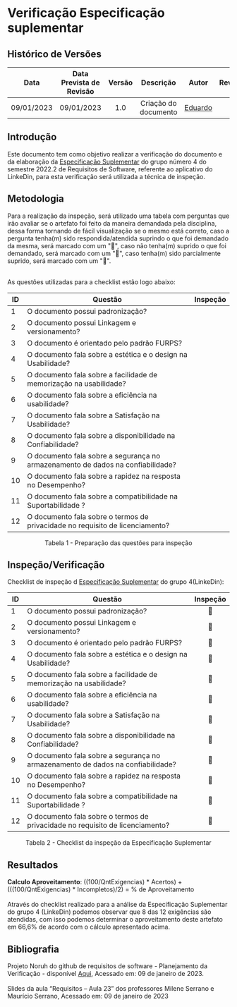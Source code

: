 # Verificação Especificação suplementar
## <a>Histórico de Versões</a>
|Data|Data Prevista de Revisão|Versão|Descrição|Autor|Revisor|
| :----------: |:-----------:| :------: | :-----------: | :---------: |:---------: |
|09/01/2023|09/01/2023|1.0|Criação do documento| [Eduardo](https://github.com/edudsan) | [-](https://github.com/) |

## <a>Introdução</a>
Este documento tem como objetivo realizar a verificação do documento e da elaboração da [Especificação Suplementar](https://requisitos-de-software.github.io/2022.2-LinkedIn/modelagem/especificacao-suplementar/) do grupo número 4 do semestre 2022.2 de Requisitos de Software, referente ao aplicativo do LinkeDin, para esta verificação será utilizada a técnica de inspeção.

## <a>Metodologia</a>
Para a realização da inspeção, será utilizado uma tabela com perguntas que irão avaliar se o artefato foi feito da maneira demandada pela disciplina, dessa forma
tornando de fácil visualização se o mesmo está correto, caso a pergunta tenha(m) sido respondida/atendida suprindo o que foi demandado da mesma, será marcado com um "🥇",
caso não tenha(m) suprido o que foi demandado, será marcado com um "🥉", caso tenha(m) sido parcialmente suprido, será marcado com um "🥈".<br></br>

As questões utilizadas para a checklist estão logo abaixo:

<center>

|ID |                            Questão                                                   |  Inspeção   |
|---|--------------------------------------------------------------------------------------|:-----------:|
|1  | O documento possui padronização?                                                     |             |
|2  | O documento possui Linkagem e  versionamento?                                        |             |
|3  | O documento é orientado pelo padrão FURPS?                                           |             |
|4  | O documento fala sobre a estética e  o design na Usabilidade?                        |             |
|5  | O documento fala sobre a facilidade de memorização na usabilidade?                   |             |
|6  | O documento fala  sobre a eficiência na usabilidade?                                 |             |
|7  | O documento fala sobre a Satisfação na Usabilidade?                                  |             |
|8  | O documento fala sobre a disponibilidade na Confiabilidade?                          |             |
|9  | O documento fala sobre a segurança no armazenamento de dados na confiabilidade?      |             | 
|10  | O documento fala sobre a  rapidez na resposta no Desempenho?                        |             |
|11  | O documento fala sobre a compatibilidade na Suportabilidade ?                       |             |
| 12 |  O documento fala sobre o termos de privacidade no requisito de licenciamento?      |             |

Tabela 1 - Preparação das questões para inspeção

</center>


## <a>Inspeção/Verificação</a>
Checklist de inspeção d [Especificação Suplementar](https://requisitos-de-software.github.io/2022.2-LinkedIn/modelagem/especificacao-suplementar/) do grupo 4(LinkeDin):

<center>

|ID |                            Questão                                                   |  Inspeção   |
|---|--------------------------------------------------------------------------------------|:-----------:|
|1  | O documento possui padronização?                                                     |     🥇      |
|2  | O documento possui Linkagem e  versionamento?                                        |     🥇      |
|3  | O documento é orientado pelo padrão FURPS?                                           |     🥇      |
|4  | O documento fala sobre a estética e  o design na Usabilidade?                        |     🥉      |
|5  | O documento fala sobre a facilidade de memorização na usabilidade?                   |     🥉      |
|6  | O documento fala  sobre a eficiência na usabilidade?                                 |     🥇      |
|7  | O documento fala sobre a Satisfação na Usabilidade?                                  |     🥈      |
|8  | O documento fala sobre a disponibilidade na Confiabilidade?                          |     🥇      |
|9  | O documento fala sobre a segurança no armazenamento de dados na confiabilidade?      |     🥇      | 
|10  | O documento fala sobre a  rapidez na resposta no Desempenho?                        |     🥇      |
|11  | O documento fala sobre a compatibilidade na Suportabilidade ?                       |     🥇      |
| 12 |  O documento fala sobre o termos de privacidade no requisito de licenciamento?      |     🥉      |

Tabela 2 - Checklist da inspeção da Especificação Suplementar
</center>


## <a>Resultados</a>
<a>**Calculo Aproveitamento**</a>: ((100/QntExigencias) * Acertos) + (((100/QntExigencias) * Incompletos)/2) = % de Aproveitamento<br></br>
Através do checklist realizado para a análise da Especificação Suplementar do grupo 4 (LinkeDin) podemos observar que 8 das 12 exigências são atendidas, com isso podemos determinar o aproveitamento deste artefato em 66,6% de acordo com o cálculo apresentado acima.

## <a>Bibliografia</a>
Projeto Noruh do github de requisitos de software - Planejamento da Verificação - disponível [Aqui](https://requisitos-de-software.github.io/2022.1-Noruh/analise/verificacao/planejamento/), Acessado em: 09 de janeiro de 2023.<br><br> 
Slides da aula “Requisitos – Aula 23” dos professores Milene Serrano e Maurício Serrano, Acessado em: 09 de janeiro de 2023
